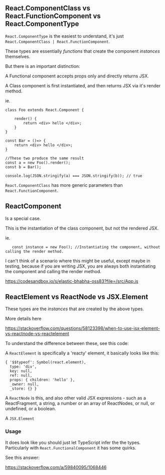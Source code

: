 

## React.ComponentClass vs React.FunctionComponent vs React.ComponentType

`React.ComponentType` is the easiest to understand, it's just `React.ComponentClass | React.FunctionComponent`. 

These types are essentially *functions* that create the component *instances* themselves. 

But there is an important distinction: 

A Functional component accepts props only and directly returns JSX. 

A Class component is first instantiated, and then returns JSX via it's render method.


ie. 


```
class Foo extends React.Component {

    render() {
        return <div> hello </div>; 
    }
}

const Bar = ()=> {
    return <div> hello </div>; 
}

//These two produce the same result
const a = new Foo().render(); 
const b = Bar();

console.log(JSON.stringify(a) === JSON.stringify(b)); // true

```

`React.ComponentClass` has more generic parameters than `React.FunctionComponent`. 

## ReactComponent 

Is a special case. 

This is the instantiation of the class component, but not the rendered JSX. 

ie. 

```
   const instance = new Foo(); //Instantiating the component, without calling the render method. 
```

I can't think of a scenario where this might be useful, except maybe in testing, because if you are writing JSX, you are always both instantiating the component and calling the render method. 

https://codesandbox.io/s/elastic-bhabha-oss83?file=/src/App.js


## ReactElement vs ReactNode vs JSX.Element

These types are the *instances* that are created by the above types. 

More details here

https://stackoverflow.com/questions/58123398/when-to-use-jsx-element-vs-reactnode-vs-reactelement

To understand the difference between these, see this code: 



A `ReactElement` is specifically a 'reacty' element, it basically looks like this: 

```
{ '$$typeof': Symbol(react.element),
  type: 'div',
  key: null,
  ref: null,
  props: { children: 'hello' },
  _owner: null,
  _store: {} }
```

A `ReactNode` is this, and also other valid JSX expressions - such as a ReactFragment, a string, a number or an array of ReactNodes, or null, or undefined, or a boolean.

A `JSX.Element` 



### Usage

It does look like you should just let TypeScript infer the the types. Particularly with `React.FunctionalComponent` it has some quirks. 

See this answer: 

https://stackoverflow.com/a/59840095/1068446

